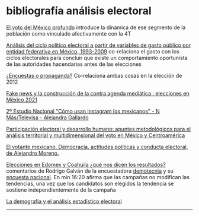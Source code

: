 # bibliografía análisis electoral

[El voto del México profundo](https://www.youtube.com/watch?v=cv6RdhN5RAs) introduce la dinámica de ese segmento de la población como vinculado afectivamente con la 4T

[Análisis del ciclo político electoral a partir de variables de gasto público por entidad federativa en México, 1993-2009](https://dialnet.unirioja.es/servlet/articulo?codigo=5958925) co-relaciona el gasto con los ciclos electorales para concluir que existe un comportamiento oportunista de las autoridades hacendarias antes de las elecciones

[¿Encuestas o propaganda?](https://www.redalyc.org/pdf/1995/199531505026.pdf) Co-relaciona ambas cosas en la elección de 2012

[Fake news y la construcción de la contra agenda mediática : elecciones en México 2021](https://www.torrossa.com/en/resources/an/5397795)

[2º Estudio Nacional "Cómo usan instagram los mexicanos" - N Más/Televisa - Alejandra Gallardo](https://youtu.be/jOnqIcSozPI?si=u4xbH_UafoZFxFvy)

[Participación electoral y desarrollo humano: apuntes metodológicos para el análisis territorial y multidimensional del voto en México y Centroamérica](https://www.jstor.org/stable/40421110)

[El votante mexicano. Democracia, actitudes políticas y conducta electoral, de Alejandro Moreno.](http://www.sociologicamexico.azc.uam.mx/index.php/Sociologica/article/view/342)

[Elecciones en Edomex y Coahuila ¿qué nos dicen los resultados?](https://open.spotify.com/episode/3Eh4CbirIdG3vTvEgeMyPD?si=4102394ddaa14205) comentarios de Rodrigo Galván de la encuestadora [demotecnia](https://www.demotecnia.com.mx/) y su [encuesta nacional](https://www.demotecnia.com.mx/encuesta-nacional-septiembre-2023/). En min 16:20 afirma que las campañas no modifican las tendencias, una vez que los candidatos son elegidos la tendencia se sostiene independientemente de la campaña

[La demografía y el análisis estadístico electoral](http://www.investigacionyposgrado.uadec.mx/site/wp-content/uploads/2020/05/ArtDemyanalestelecto.pdf)

---
